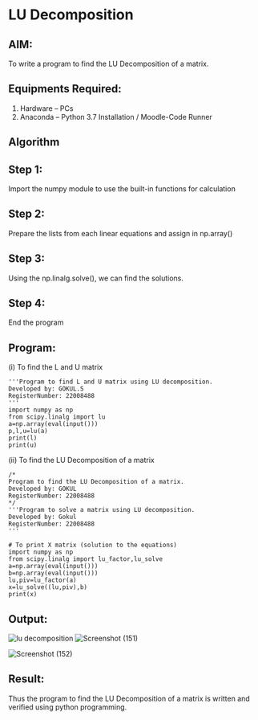 # LU Decomposition 

## AIM:
To write a program to find the LU Decomposition of a matrix.

## Equipments Required:
1. Hardware – PCs
2. Anaconda – Python 3.7 Installation / Moodle-Code Runner

## Algorithm
## Step 1:
Import the numpy module to use the built-in functions for calculation
## Step 2:
Prepare the lists from each linear equations and assign in np.array()
## Step 3:
Using the np.linalg.solve(), we can find the solutions.
## Step 4:
End the program
## Program:
(i) To find the L and U matrix
```
'''Program to find L and U matrix using LU decomposition.
Developed by: GOKUL.S
RegisterNumber: 22008488
'''
import numpy as np
from scipy.linalg import lu
a=np.array(eval(input()))
p,l,u=lu(a)
print(l)
print(u)
```
(ii) To find the LU Decomposition of a matrix
```
/*
Program to find the LU Decomposition of a matrix.
Developed by: GOKUL
RegisterNumber: 22008488
*/
'''Program to solve a matrix using LU decomposition.
Developed by: Gokul
RegisterNumber: 22008488
'''

# To print X matrix (solution to the equations)
import numpy as np
from scipy.linalg import lu_factor,lu_solve
a=np.array(eval(input()))
b=np.array(eval(input()))
lu,piv=lu_factor(a)
x=lu_solve((lu,piv),b)
print(x)

```

## Output:
![lu decomposition]()
![Screenshot (151)](https://user-images.githubusercontent.com/121148715/213900474-b0c3b85f-e8a0-41b7-94a7-ac2e29281772.png)

![Screenshot (152)](https://user-images.githubusercontent.com/121148715/213900475-3a5b92af-219b-4b89-b021-7d4dd6116642.png)

## Result:
Thus the program to find the LU Decomposition of a matrix is written and verified using python programming.

